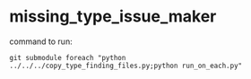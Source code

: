# missing_type_issue_maker

command to run:
```
git submodule foreach "python ../../../copy_type_finding_files.py;python run_on_each.py"
```